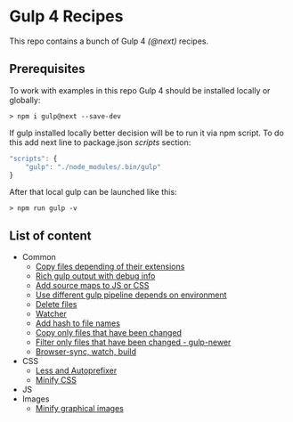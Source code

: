 # Gulp 4 Recipes
This repo contains a bunch of Gulp 4 _(@next)_ recipes.

## Prerequisites
To work with examples in this repo Gulp 4 should be installed locally or globally:
```
> npm i gulp@next --save-dev
```
If gulp installed locally better decision will be to run it via npm script. To do this add next line to package.json _scripts_ section:
```javascript
"scripts": {
    "gulp": "./node_modules/.bin/gulp"
}
```
After that local gulp can be launched like this:
```
> npm run gulp -v
```

## List of content
* Common
  * [Copy files depending of their extensions](./recipes/copy_files_depending_of_their_extensions/description.md)
  * [Rich gulp output with debug info](./recipes/rich_gulp_output_with_debug_info/description.md)
  * [Add source maps to JS or CSS](./recipes/add_source_maps_to_js_or_css/description.md)
  * [Use different gulp pipeline depends on environment](./recipes/use_different_gulp_pipeline_depends_on_environment/description.md)
  * [Delete files](./recipes/delete_files/description.md)
  * [Watcher](./recipes/watcher/description.md)
  * [Add hash to file names](./recipes/add_hash_to_file_names/description.md)
  * [Copy only files that have been changed](./recipes/copy_only_files_that_have_been_changed/description.md)
  * [Filter only files that have been changed - gulp-newer](./recipes/filter_only_files_that_have_been_changed_gulp_newer/description.md)
  * [Browser-sync, watch, build](./recipes/browser-sync_watch_build/description.md)
* CSS
  * [Less and Autoprefixer](./recipes/less_and_autoprefixer/description.md)
  * [Minify CSS](./recipes/minify_css/description.md)
* JS
* Images
  * [Minify graphical images](./recipes/minify_graphical_images/description.md)